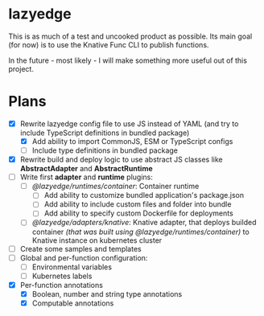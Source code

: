 # lazyedge

This is as much of a test and uncooked product as possible. Its main goal (for now) is to use the Knative Func CLI to publish functions.

In the future - most likely - I will make something more useful out of this project.

# Plans

- [x] Rewrite lazyedge config file to use JS instead of YAML (and try to include TypeScript definitions in bundled package)
  - [x] Add ability to import CommonJS, ESM or TypeScript configs
  - [ ] Include type definitions in bundled package
- [x] Rewrite build and deploy logic to use abstract JS classes like **AbstractAdapter** and **AbstractRuntime**
- [ ] Write first **adapter** and **runtime** plugins:
  - [ ] _@lazyedge/runtimes/container_: Container runtime
    - [ ] Add ability to customize bundled application's package.json
    - [ ] Add ability to include custom files and folder into bundle
    - [ ] Add ability to specify custom Dockerfile for deployments
  - [ ] _@lazyedge/adapters/knative_: Knative adapter, that deploys builded container _(that was built using @lazyedge/runtimes/container)_ to Knative instance on kubernetes cluster
- [ ] Create some samples and templates
- [ ] Global and per-function configuration:
  - [ ] Environmental variables
  - [ ] Kubernetes labels
- [x] Per-function annotations
  - [x] Boolean, number and string type annotations
  - [x] Computable annotations
